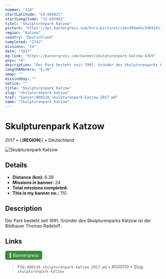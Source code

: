 ```yaml
---
nummer: "110"
startLatitude: "54.044021"
startLongitude: "13.692991"
titel: "Skulpturenpark Katzow"
picture: "https://api.bannergress.com/bnrs/pictures/cabc494aebc54641411fbe0130c120a3"
region: "Katzow"
country: "Deutschland"
completed: "2742"
missions: "24"
date: "2017"
bg-link: "https://bannergress.com/banner/skulpturenpark-katzow-4359"
onyx: "0"
description: "Der Park besteht seit 1991. Gründer des Skulpturenparks Katzow ist der Bildhauer Thomas Radeloff."
lengthKMeters: "6,38"
umap: ""
missionDay: ""
notice: ""
title: "Skulpturenpark Katzow"
slug: "skulpturenpark-katzow"
href: "banner/000110_skulpturenpark-katzow_2017.md"
name: "Skulpturenpark Katzow"
---
```

# Skulpturenpark Katzow

*2017* • {{__REGION__}} • Deutschland

![Skulpturenpark Katzow](https://api.bannergress.com/bnrs/pictures/cabc494aebc54641411fbe0130c120a3)



## Details
- **Distance (km):** 6.38
- **Missions in banner:** 24
- **Total missions completed:** 
- **This is my banner no.:** 110



## Description
Der Park besteht seit 1991. Gründer des Skulpturenparks Katzow ist der Bildhauer Thomas Radeloff.



## Links
<a href="https://bannergress.com/banner/skulpturenpark-katzow-4359" target="_blank" style="display:inline-block;margin-right:8px;padding:6px 12px;background:#3c8b3c;color:#fff;text-decoration:none;border-radius:6px;">🔗 Bannergress</a>



> File: `000110_skulpturenpark-katzow_2017.md` • #000110 • Slug: `skulpturenpark-katzow`
